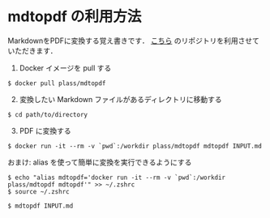 # mdtopdf の利用方法

MarkdownをPDFに変換する覚え書きです．
[こちら](https://github.com/p1ass/mdtopdf) のリポジトリを利用させていただきます．

1. Docker イメージを pull する
```shell
$ docker pull plass/mdtopdf
```

2. 変換したい Markdown ファイルがあるディレクトリに移動する
```shell
$ cd path/to/directory
```

3. PDF に変換する
```shell
$ docker run -it --rm -v `pwd`:/workdir plass/mdtopdf mdtopdf INPUT.md
```

おまけ:  alias を使って簡単に変換を実行できるようにする
```shell
$ echo "alias mdtopdf='docker run -it --rm -v `pwd`:/workdir plass/mdtopdf mdtopdf'" >> ~/.zshrc
$ source ~/.zshrc

$ mdtopdf INPUT.md
```
